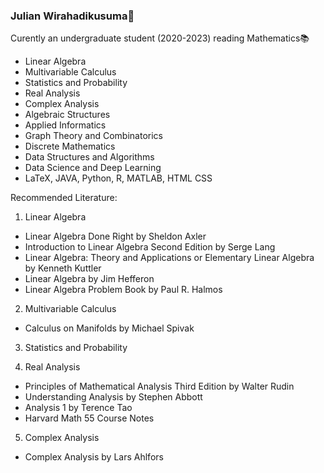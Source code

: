 ### Julian Wirahadikusuma💭
Curently an undergraduate student (2020-2023) reading Mathematics📚

- Linear Algebra
- Multivariable Calculus
- Statistics and Probability
- Real Analysis
- Complex Analysis
- Algebraic Structures
- Applied Informatics
- Graph Theory and Combinatorics
- Discrete Mathematics
- Data Structures and Algorithms
- Data Science and Deep Learning
- LaTeX, JAVA, Python, R, MATLAB, HTML CSS

Recommended Literature:
1. Linear Algebra
- Linear Algebra Done Right by Sheldon Axler
- Introduction to Linear Algebra Second Edition by Serge Lang
- Linear Algebra: Theory and Applications or Elementary Linear Algebra by Kenneth Kuttler
- Linear Algebra by Jim Hefferon
- Linear Algebra Problem Book by Paul R. Halmos

2. Multivariable Calculus
- Calculus on Manifolds by Michael Spivak

3. Statistics and Probability

4. Real Analysis
- Principles of Mathematical Analysis Third Edition by Walter Rudin
- Understanding Analysis by Stephen Abbott
- Analysis 1 by Terence Tao
- Harvard Math 55 Course Notes

5. Complex Analysis
- Complex Analysis by Lars Ahlfors


